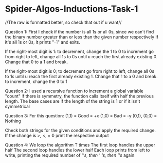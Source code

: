 # Spider-Algos-Inductions-Task-1

//The raw is formatted better, so check that out if u want// 

Question 1:
First I check if the number is all 1s or all 0s, since we can't find the binary number greater than or less than the given number respectively
  If it's all 1s or 0s, it prints "-1" and exits.
  
If the right-most digit is 1:
  to decrement, change the 1 to 0
  to increment go from right to left, change all 1s to 0s until u reach the first already existing 0. Change that 0 to a 1 and break.

If the right-most digit is 0;
  to decrement go from right to left, change all 0s to 1s until u reach the first already existing 1. Change that 1 to a 0 and break.
  to increment, change the 0 to 1
 
 
Question 2:
I used a recursive function to increment a global variable "count"
  If there is symmetry, the function calls itself with half the previous length. 
  The base cases are if the length of the string is 1 or if it isn't symmetrical
  
  
Question 3: 
For this question:
  (1,1) = Good = +x
  (1,0) = Bad = -y
  (0,1), (0,0) = Nothing

Check both strings for the given conditions and apply the required change.
  If the change is >, <, = 0 print the respective output


Question 4: 
We loop the algorithm T times
  The first loop handles the upper half
  The second loop handles the lower half
  Each loop prints from left to write, printing the required number of '*'s, then ' 's, then '*'s again
  

